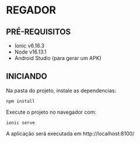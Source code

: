 # REGADOR

## PRÉ-REQUISITOS
- Ionic v6.16.3
- Node v16.13.1
- Android Studio (para gerar um APK)

## INICIANDO
Na pasta do projeto, instale as dependencias:
```
npm install
```
Execute o projeto no navegador com:
```
ionic serve
```
A aplicação será executada em http://localhost:8100/
